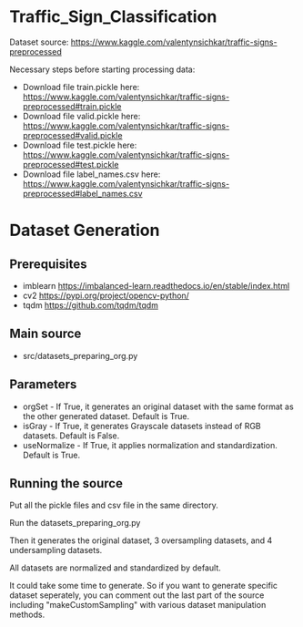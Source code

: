 # Traffic_Sign_Classification

Dataset source: https://www.kaggle.com/valentynsichkar/traffic-signs-preprocessed

Necessary steps before starting processing data:

* Download file train.pickle here: https://www.kaggle.com/valentynsichkar/traffic-signs-preprocessed#train.pickle
* Download file valid.pickle here: https://www.kaggle.com/valentynsichkar/traffic-signs-preprocessed#valid.pickle
* Download file test.pickle here: https://www.kaggle.com/valentynsichkar/traffic-signs-preprocessed#test.pickle
* Download file label_names.csv here: https://www.kaggle.com/valentynsichkar/traffic-signs-preprocessed#label_names.csv


# Dataset Generation

## Prerequisites
* imblearn https://imbalanced-learn.readthedocs.io/en/stable/index.html
* cv2 https://pypi.org/project/opencv-python/
* tqdm https://github.com/tqdm/tqdm

## Main source
* src/datasets_preparing_org.py

## Parameters
* orgSet - If True, it generates an original dataset with the same format as the other generated dataset. Default is True.
* isGray - If True, it generates Grayscale datasets instead of RGB datasets. Default is False.
* useNormalize - If True, it applies normalization and standardization. Default is True.

## Running the source
Put all the pickle files and csv file in the same directory.

Run the datasets_preparing_org.py

Then it generates the original dataset, 3 oversampling datasets, and 4 undersampling datasets.

All datasets are normalized and standardized by default.

It could take some time to generate. So if you want to generate specific dataset seperately, you can comment out the last part of the source including "makeCustomSampling" with various dataset manipulation methods.
